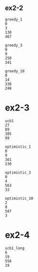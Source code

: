 
## ex2-2

```
greedy_1
0
3
130
467

greedy_3
0
9
250
341

greedy_10
0
14
338
248
```

# ex2-3

```
ucb1
27
89
385
99

optimistic_1
0
9
361
230

optimistic_3
0
4
563
33

optimistic_10
2
8
587
3
```

# ex2-4

```
ucb1_long
6
19
556
19
```